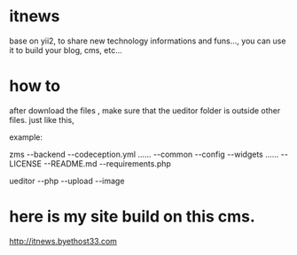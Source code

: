 # itnews
base on yii2, to share new technology informations and funs..., you can use it to build your blog, cms, etc...


# how to 
after download the files , make sure that the ueditor folder is outside other files. just like this,

example:

zms
  --backend
      --codeception.yml
      ......
  --common
      --config
      --widgets
      ......
  --LICENSE
  --README.md
  --requirements.php

ueditor
  --php
    --upload
      --image
       
       
       
# here is my site build on this cms.      
http://itnews.byethost33.com  
      

